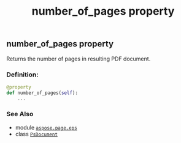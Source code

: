 ﻿---
title: number_of_pages property
second_title: Aspose.Page for Python via .NET API References
description: 
type: docs
weight: 540
url: /python-net/aspose.page.eps/psdocument/number_of_pages/
is_root: false
---

## number_of_pages property


Returns the number of pages in resulting PDF document.
### Definition:
```python
@property
def number_of_pages(self):
    ...
```

### See Also
* module [`aspose.page.eps`](../../)
* class [`PsDocument`](/page/python-net/aspose.page.eps/psdocument)
